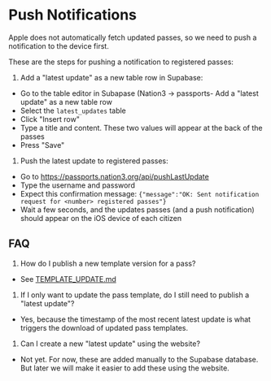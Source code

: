 # Push Notifications

Apple does not automatically fetch updated passes, so we need to push a notification to the device first.

These are the steps for pushing a notification to registered passes:

1. Add a "latest update" as a new table row in Supabase: 
  - Go to the table editor in Subapase (Nation3 → passports- Add a "latest update" as a new table row
  - Select the `latest_updates` table
  - Click "Insert row"
  - Type a title and content. These two values will appear at the back of the passes
  - Press "Save"
1. Push the latest update to registered passes:
  - Go to https://passports.nation3.org/api/pushLastUpdate
  - Type the username and password
  - Expect this confirmation message: `{"message":"OK: Sent notification request for <number> registered passes"}`
  - Wait a few seconds, and the updates passes (and a push notification) should appear on the iOS device of each citizen

## FAQ 

1. How do I publish a new template version for a pass?
  - See [TEMPLATE_UPDATE.md](TEMPLATE_UPDATE.md)
1. If I only want to update the pass template, do I still need to publish a "latest update"?
  - Yes, because the timestamp of the most recent latest update is what triggers the download of updated pass templates.
1. Can I create a new "latest update" using the website?
  - Not yet. For now, these are added manually to the Supabase database. But later we will make it easier to add these using the website.
  